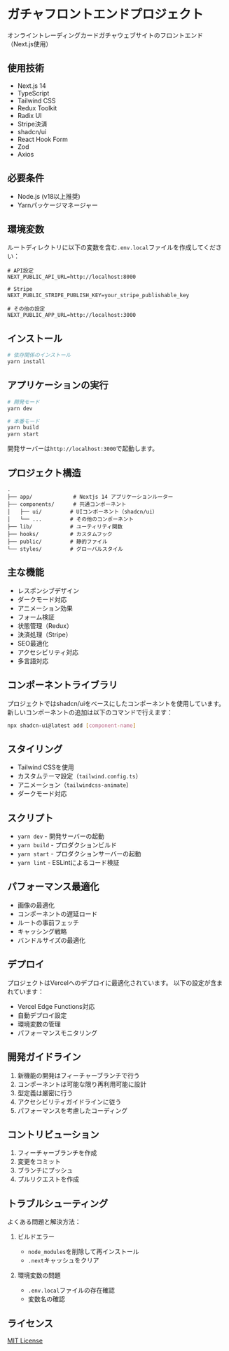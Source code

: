 # ガチャフロントエンドプロジェクト

オンライントレーディングカードガチャウェブサイトのフロントエンド（Next.js使用）

## 使用技術

- Next.js 14
- TypeScript
- Tailwind CSS
- Redux Toolkit
- Radix UI
- Stripe決済
- shadcn/ui
- React Hook Form
- Zod
- Axios

## 必要条件

- Node.js (v18以上推奨)
- Yarnパッケージマネージャー

## 環境変数

ルートディレクトリに以下の変数を含む`.env.local`ファイルを作成してください：

```env
# API設定
NEXT_PUBLIC_API_URL=http://localhost:8000

# Stripe
NEXT_PUBLIC_STRIPE_PUBLISH_KEY=your_stripe_publishable_key

# その他の設定
NEXT_PUBLIC_APP_URL=http://localhost:3000
```

## インストール

```bash
# 依存関係のインストール
yarn install
```

## アプリケーションの実行

```bash
# 開発モード
yarn dev

# 本番モード
yarn build
yarn start
```

開発サーバーは`http://localhost:3000`で起動します。

## プロジェクト構造

```
.
├── app/             # Nextjs 14 アプリケーションルーター
├── components/      # 共通コンポーネント
│   ├── ui/         # UIコンポーネント（shadcn/ui）
│   └── ...         # その他のコンポーネント
├── lib/            # ユーティリティ関数
├── hooks/          # カスタムフック
├── public/         # 静的ファイル
└── styles/         # グローバルスタイル
```

## 主な機能

- レスポンシブデザイン
- ダークモード対応
- アニメーション効果
- フォーム検証
- 状態管理（Redux）
- 決済処理（Stripe）
- SEO最適化
- アクセシビリティ対応
- 多言語対応

## コンポーネントライブラリ

プロジェクトではshadcn/uiをベースにしたコンポーネントを使用しています。
新しいコンポーネントの追加は以下のコマンドで行えます：

```bash
npx shadcn-ui@latest add [component-name]
```

## スタイリング

- Tailwind CSSを使用
- カスタムテーマ設定（`tailwind.config.ts`）
- アニメーション（`tailwindcss-animate`）
- ダークモード対応

## スクリプト

- `yarn dev` - 開発サーバーの起動
- `yarn build` - プロダクションビルド
- `yarn start` - プロダクションサーバーの起動
- `yarn lint` - ESLintによるコード検証

## パフォーマンス最適化

- 画像の最適化
- コンポーネントの遅延ロード
- ルートの事前フェッチ
- キャッシング戦略
- バンドルサイズの最適化

## デプロイ

プロジェクトはVercelへのデプロイに最適化されています。
以下の設定が含まれています：

- Vercel Edge Functions対応
- 自動デプロイ設定
- 環境変数の管理
- パフォーマンスモニタリング

## 開発ガイドライン

1. 新機能の開発はフィーチャーブランチで行う
2. コンポーネントは可能な限り再利用可能に設計
3. 型定義は厳密に行う
4. アクセシビリティガイドラインに従う
5. パフォーマンスを考慮したコーディング

## コントリビューション

1. フィーチャーブランチを作成
2. 変更をコミット
3. ブランチにプッシュ
4. プルリクエストを作成

## トラブルシューティング

よくある問題と解決方法：

1. ビルドエラー
   - `node_modules`を削除して再インストール
   - `.next`キャッシュをクリア

2. 環境変数の問題
   - `.env.local`ファイルの存在確認
   - 変数名の確認

## ライセンス

[MIT License](LICENSE)
